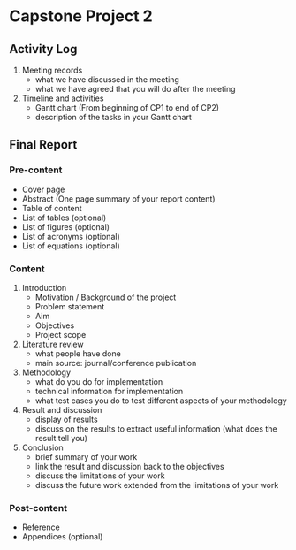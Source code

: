# Capstone Project 2

## Activity Log

1. Meeting records
    - what we have discussed in the meeting
    - what we have agreed that you will do after the meeting
2. Timeline and activities
    - Gantt chart (From beginning of CP1 to end of CP2)
    - description of the tasks in your Gantt chart

## Final Report

### Pre-content

- Cover page
- Abstract (One page summary of your report content)
- Table of content
- List of tables (optional)
- List of figures (optional)
- List of acronyms (optional)
- List of equations (optional)

### Content

1. Introduction
    - Motivation / Background of the project
    - Problem statement
    - Aim
    - Objectives
    - Project scope
2. Literature review
    - what people have done
    - main source: journal/conference publication
3. Methodology
    - what do you do for implementation
    - technical information for implementation
    - what test cases you do to test different aspects of your methodology
4. Result and discussion
    - display of results
    - discuss on the results to extract useful information (what does the result tell you)
5. Conclusion
    - brief summary of your work
    - link the result and discussion back to the objectives
    - discuss the limitations of your work
    - discuss the future work extended from the limitations of your work
    
### Post-content

- Reference
- Appendices (optional)